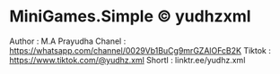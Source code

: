 # MiniGames.Simple © yudhzxml 

Author : M.A Prayudha
Chanel : https://whatsapp.com/channel/0029Vb1BuCg9mrGZAlOFcB2K
Tiktok : https://www.tiktok.com/@yudhz.xml
Shortl : linktr.ee/yudhz.xml


